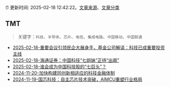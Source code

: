 :alarm_clock: 更新时间: 2025-02-18 12:42:22。[文章来源](/README.md)、[文章分类](/TAGS.md)

## TMT


> 关键字：`科技`、`半导体`、`芯片`、`电信`、`集成电路`、`中国移动`、`中国联通`



- [2025-02-18-重要会议引领民企大展身手，基金公司解读：科技已成重要投资主线](https://www.cls.cn/detail/1946164) 
- [2025-02-18-海通证券：中国科技“七姐妹”正待“出阁”](https://www.cls.cn/detail/1945666) 
- [2025-02-18-谁会成为中国科技股的“七巨头”？](https://www.cls.cn/detail/1945798) 
- [2024-11-20-加快构建同创新相适应的科技金融体制](https://xueqiu.com/9193403816/313561745) 
- [2024-11-19-国芯科技：自主芯片技术突破，AIMCU重塑行业格局](https://xueqiu.com/8151841495/313402043) 
